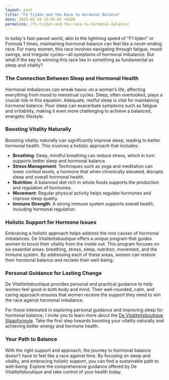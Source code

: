 ```yaml
---
layout: post
title: "F1 Tijden and the Race to Hormonal Balance"
date: 2025-05-18 13:05:05 +0200
permalink: /f1-tijden-and-the-race-to-hormonal-balance/
---
```



In today's fast-paced world, akin to the lightning speed of "F1 tijden" or Formula 1 times, maintaining hormonal balance can feel like a never-ending race. For many women, this race involves navigating through fatigue, mood swings, and irregular cycles—all symptoms of hormonal imbalance. But what if the key to winning this race lies in something as fundamental as sleep and vitality?

### The Connection Between Sleep and Hormonal Health

Hormonal imbalances can wreak havoc on a woman’s life, affecting everything from mood to menstrual cycles. Sleep, often overlooked, plays a crucial role in this equation. Adequate, restful sleep is vital for maintaining hormonal balance. Poor sleep can exacerbate symptoms such as fatigue and irritability, making it even more challenging to achieve a balanced, energetic lifestyle.

### Boosting Vitality Naturally

Boosting vitality naturally can significantly improve sleep, leading to better hormonal health. This involves a holistic approach that includes:

- **Breathing**: Deep, mindful breathing can reduce stress, which in turn supports better sleep and hormonal balance.
- **Stress Management**: Techniques such as yoga and meditation can lower cortisol levels, a hormone that when chronically elevated, disrupts sleep and overall hormonal health.
- **Nutrition**: A balanced diet rich in whole foods supports the production and regulation of hormones.
- **Movement**: Regular physical activity helps regulate hormones and improve sleep quality.
- **Immune Strength**: A strong immune system supports overall health, including hormonal regulation.

### Holistic Support for Hormone Issues

Embracing a holistic approach helps address the root causes of hormonal imbalances. De Vitaliteitsboutique offers a unique program that guides women to boost their vitality from the inside out. This program focuses on six essential areas: breathing, stress, sleep, nutrition, movement, and the immune system. By addressing each of these areas, women can restore their hormonal balance and reclaim their well-being.

### Personal Guidance for Lasting Change

De Vitaliteitsboutique provides personal and practical guidance to help women feel good in both body and mind. Their well-rounded, calm, and caring approach ensures that women receive the support they need to win the race against hormonal imbalance.

For those interested in exploring personal guidance and improving sleep for hormonal balance, I invite you to learn more about the [De Vitaliteitsboutique Slaapformule](https://www.devitaliteitsboutique.nl/slaapformule). Take the first step towards boosting your vitality naturally and achieving better energy and hormone health.

### Your Path to Balance

With the right support and approach, the journey to hormonal balance doesn’t have to feel like a race against time. By focusing on sleep and vitality, and embracing holistic support, you can find a sustainable path to well-being. Explore the comprehensive guidance offered by De Vitaliteitsboutique and take control of your health today.